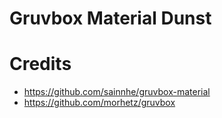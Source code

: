 # Gruvbox Material Dunst

# Credits
- https://github.com/sainnhe/gruvbox-material
- https://github.com/morhetz/gruvbox
